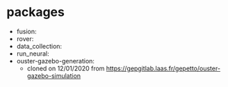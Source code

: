 # packages

- fusion:
- rover:
- data_collection:
- run_neural:
- ouster-gazebo-generation:
  - cloned on 12/01/2020 from https://gepgitlab.laas.fr/gepetto/ouster-gazebo-simulation
